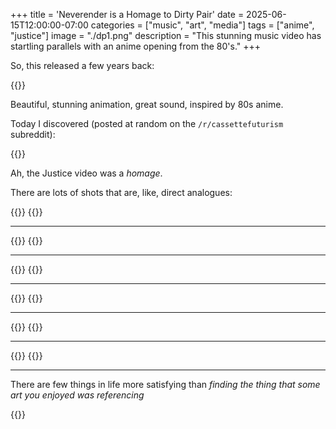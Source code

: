 +++
title = 'Neverender is a Homage to Dirty Pair'
date = 2025-06-15T12:00:00-07:00
categories = ["music", "art", "media"]
tags = ["anime", "justice"]
image = "./dp1.png"
description = "This stunning music video has startling parallels with an anime opening from the 80's."
+++

So, this released a few years back:

{{<youtube E7FU_mqhFGk>}}

<!--more-->

Beautiful, stunning animation, great sound, inspired by 80s anime.

Today I discovered (posted at random on the `/r/cassettefuturism` subreddit):

{{<youtube XQqqb1jkwlA>}}

Ah, the Justice video was a _homage_.

There are lots of shots that are, like, direct analogues:

{{<imgwebp src="dp1.png">}}
{{<imgwebp src="nv1.png">}}

-----

{{<imgwebp src="dp2.png">}}
{{<imgwebp src="nv2.png">}}

-----

{{<imgwebp src="dp3.png">}}
{{<imgwebp src="nv3.png">}}

-----

{{<imgwebp src="dp4.png">}}
{{<imgwebp src="nv4.png">}}

-----

{{<imgwebp src="dp5.png">}}
{{<imgwebp src="nv5.png">}}

-----

{{<imgwebp src="dp6.png">}}
{{<imgwebp src="nv6.png">}}

-----

There are few things in life more satisfying than _finding the thing that some art you enjoyed was referencing_

{{<imgwebp src="pointing.png">}}